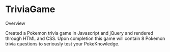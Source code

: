 # TriviaGame

Overview

Created a Pokemon trivia game in Javascript and jQuery and rendered through HTML and CSS. Upon completion this game will contain 8 Pokemon trivia questions to seriously test your PokeKnowledge.
